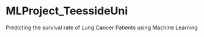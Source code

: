 # MLProject_TeessideUni
Predicting the survival rate of Lung Cancer Patients using Machine Learning
